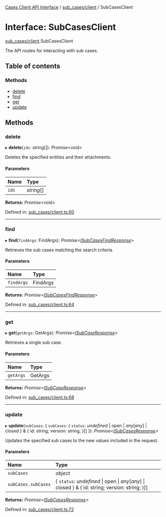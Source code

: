 [Cases Client API Interface](../cases_client_api.md) / [sub_cases/client](../modules/sub_cases_client.md) / SubCasesClient

# Interface: SubCasesClient

[sub_cases/client](../modules/sub_cases_client.md).SubCasesClient

The API routes for interacting with sub cases.

## Table of contents

### Methods

- [delete](sub_cases_client.subcasesclient.md#delete)
- [find](sub_cases_client.subcasesclient.md#find)
- [get](sub_cases_client.subcasesclient.md#get)
- [update](sub_cases_client.subcasesclient.md#update)

## Methods

### delete

▸ **delete**(`ids`: *string*[]): *Promise*<void\>

Deletes the specified entities and their attachments.

#### Parameters

| Name | Type |
| :------ | :------ |
| `ids` | *string*[] |

**Returns:** *Promise*<void\>

Defined in: [sub_cases/client.ts:60](https://github.com/jonathan-buttner/kibana/blob/085f89ff3ca/x-pack/plugins/cases/server/client/sub_cases/client.ts#L60)

___

### find

▸ **find**(`findArgs`: FindArgs): *Promise*<[*ISubCasesFindResponse*](typedoc_interfaces.isubcasesfindresponse.md)\>

Retrieves the sub cases matching the search criteria.

#### Parameters

| Name | Type |
| :------ | :------ |
| `findArgs` | FindArgs |

**Returns:** *Promise*<[*ISubCasesFindResponse*](typedoc_interfaces.isubcasesfindresponse.md)\>

Defined in: [sub_cases/client.ts:64](https://github.com/jonathan-buttner/kibana/blob/085f89ff3ca/x-pack/plugins/cases/server/client/sub_cases/client.ts#L64)

___

### get

▸ **get**(`getArgs`: GetArgs): *Promise*<[*ISubCaseResponse*](typedoc_interfaces.isubcaseresponse.md)\>

Retrieves a single sub case.

#### Parameters

| Name | Type |
| :------ | :------ |
| `getArgs` | GetArgs |

**Returns:** *Promise*<[*ISubCaseResponse*](typedoc_interfaces.isubcaseresponse.md)\>

Defined in: [sub_cases/client.ts:68](https://github.com/jonathan-buttner/kibana/blob/085f89ff3ca/x-pack/plugins/cases/server/client/sub_cases/client.ts#L68)

___

### update

▸ **update**(`subCases`: { `subCases`: { `status`: *undefined* \| open \| *any*[*any*] \| closed  } & { id: string; version: string; }[]  }): *Promise*<[*ISubCasesResponse*](typedoc_interfaces.isubcasesresponse.md)\>

Updates the specified sub cases to the new values included in the request.

#### Parameters

| Name | Type |
| :------ | :------ |
| `subCases` | *object* |
| `subCases.subCases` | { `status`: *undefined* \| open \| *any*[*any*] \| closed  } & { id: string; version: string; }[] |

**Returns:** *Promise*<[*ISubCasesResponse*](typedoc_interfaces.isubcasesresponse.md)\>

Defined in: [sub_cases/client.ts:72](https://github.com/jonathan-buttner/kibana/blob/085f89ff3ca/x-pack/plugins/cases/server/client/sub_cases/client.ts#L72)
